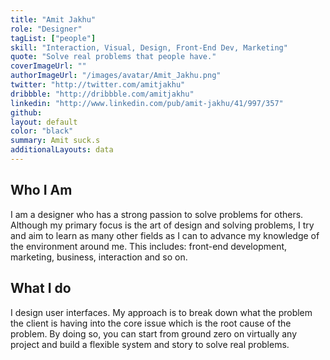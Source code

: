 ```yaml
---
title: "Amit Jakhu"
role: "Designer"
tagList: ["people"]
skill: "Interaction, Visual, Design, Front-End Dev, Marketing"
quote: "Solve real problems that people have."
coverImageUrl: ""
authorImageUrl: "/images/avatar/Amit_Jakhu.png"
twitter: "http://twitter.com/amitjakhu"
dribbble: "http://dribbble.com/amitjakhu"
linkedin: "http://www.linkedin.com/pub/amit-jakhu/41/997/357"
github:
layout: default
color: "black"
summary: Amit suck.s
additionalLayouts: data
---
```


## Who I Am

I am a designer who has a strong passion to solve problems for others. Although my primary focus is the art of design and solving problems, I try and aim to learn as many other fields as I can to advance my knowledge of the environment around me. This includes: front-end development, marketing, business, interaction and so on.

## What I do

I design user interfaces. My approach is to break down what the problem the client is having into the core issue which is the root cause of the problem. By doing so, you can start from ground zero on virtually any project and build a flexible system and story to solve real problems.
